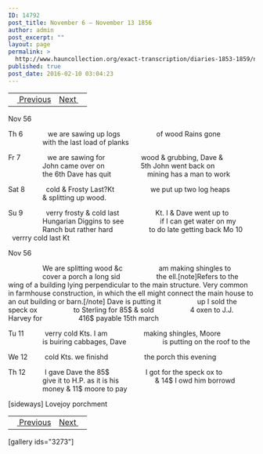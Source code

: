 ```yaml
---
ID: 14792
post_title: November 6 – November 13 1856
author: admin
post_excerpt: ""
layout: page
permalink: >
  http://www.hauncollection.org/exact-transcription/diaries-1853-1859/november-6-november-13-1856/
published: true
post_date: 2016-02-10 03:04:23
---
```

<table style="width: 100%;" align="center">
<tbody>
<tr>
<td><a href="http://www.hauncollection.org/version-2/diaries-1853-1859/october-29-november-5-1856/"><img src="https://lh3.googleusercontent.com/-EFJpxxNiPNw/VqgtWBCZrMI/AAAAAAAAAFU/WfY4lPFWWkg/s800-Ic42/Soeb-Plain-Arrows-8-10px.png" alt="" width="10" height="10" /> Previous</a></td>
<td style="text-align: right;"><a href="http://www.hauncollection.org/version-2/diaries-1853-1859/november-13-november-20-1856/">Next <img src="https://lh3.googleusercontent.com/-67k0cYlpXHw/VqgtWKz1MXI/AAAAAAAAAFU/k9PW_Piyurk/s800-Ic42/Soeb-Plain-Arrows-5-10px.png" alt="" width="10" height="10" /></a></td>
</tr>
</tbody>
</table>
Nov 56

Th 6             we are sawing up logs
<span style="margin-left: 70px;">of wood Rains gone
<span style="margin-left: 70px;">with the last load of planks</span></span>

Fr 7              we are sawing for
<span style="margin-left: 70px;">wood &amp; grubbing, Dave &amp;
<span style="margin-left: 70px;">John came over on
<span style="margin-left: 70px;">5th John went back on
<span style="margin-left: 70px;">the 6th Dave has quit
<span style="margin-left: 70px;">mining has a man to work</span></span></span></span></span>

Sat 8           cold &amp; Frosty Last?Kt
<span style="margin-left: 70px;">we put up two log heaps
<span style="margin-left: 70px;">&amp; splitting up wood.</span></span>

Su 9            verry frosty &amp; cold last
<span style="margin-left: 70px;">Kt. I &amp; Dave went up to
<span style="margin-left: 70px;">Hungarian Diggins to see
<span style="margin-left: 70px;">if I can get water on my
<span style="margin-left: 70px;">Ranch but rather hard
<span style="margin-left: 70px;">to do late getting back
Mo 10         verrry cold last Kt</span></span></span></span></span>

Nov 56

<span style="margin-left: 70px;">We are splitting wood &amp;c
<span style="margin-left: 70px;">am making shingles to
<span style="margin-left: 70px;">cover a porch a long sid
<span style="margin-left: 70px;">the ell.[note]Refers to the wing of a building lying perpendicular to the main structure. Very common in farmhouse construction, in which the ell might connect the main house to an out building or barn.[/note] Dave is putting it
<span style="margin-left: 70px;">up I sold the speck ox
<span style="margin-left: 70px;">to Sterling for 85$ &amp; sold
<span style="margin-left: 70px;">4 oxen to J.J. Harvey for
<span style="margin-left: 70px;">416$ payable 15th march</span></span></span></span></span></span></span></span>

Tu 11           verry cold Kts. I am
<span style="margin-left: 70px;">making shingles, Moore
<span style="margin-left: 70px;">is buiring cabbages, Dave
<span style="margin-left: 70px;">is putting on the roof to the</span></span></span>

We 12         cold Kts. we finishd
<span style="margin-left: 70px;">the porch this evening</span>

Th 12          I gave Dave the 85$
<span style="margin-left: 70px;">I got for the speck ox to
<span style="margin-left: 70px;">give it to H.P. as it is his
<span style="margin-left: 70px;">&amp; 14$ I owd him borrowd
<span style="margin-left: 70px;">money &amp; 11$ moore to pay</span></span></span></span>

[sideways]
Lovejoy porchment
<table style="width: 100%;" align="center">
<tbody>
<tr>
<td><a href="http://www.hauncollection.org/version-2/diaries-1853-1859/october-29-november-5-1856/"><img src="https://lh3.googleusercontent.com/-EFJpxxNiPNw/VqgtWBCZrMI/AAAAAAAAAFU/WfY4lPFWWkg/s800-Ic42/Soeb-Plain-Arrows-8-10px.png" alt="" width="10" height="10" /> Previous</a></td>
<td style="text-align: right;"><a href="http://www.hauncollection.org/version-2/diaries-1853-1859/november-13-november-20-1856/">Next <img src="https://lh3.googleusercontent.com/-67k0cYlpXHw/VqgtWKz1MXI/AAAAAAAAAFU/k9PW_Piyurk/s800-Ic42/Soeb-Plain-Arrows-5-10px.png" alt="" width="10" height="10" /></a></td>
</tr>
</tbody>
</table>
[gallery ids="3273"]